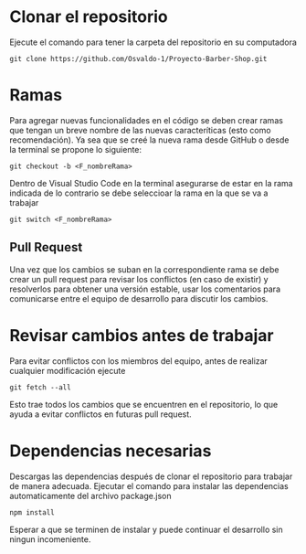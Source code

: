 # Clonar el repositorio
Ejecute el comando para tener la carpeta del repositorio en su computadora
```
git clone https://github.com/Osvaldo-1/Proyecto-Barber-Shop.git
```
# Ramas
Para agregar nuevas funcionalidades en el código se deben crear ramas que tengan un breve nombre de las nuevas caracteríticas (esto como recomendación). Ya sea que se creé la nueva rama desde GitHub o desde la terminal se propone lo siguiente:
```
git checkout -b <F_nombreRama>
```
Dentro de Visual Studio Code en la terminal asegurarse de estar en la rama indicada de lo contrario se debe seleccioar la rama en la que se va a trabajar
```
git switch <F_nombreRama>
```
## Pull Request
Una vez que los cambios se suban en la correspondiente rama se debe crear un pull request para revisar los conflictos (en caso de existir) y resolverlos para obtener una versión estable, usar los comentarios para comunicarse entre el equipo de desarrollo para discutir los cambios.

# Revisar cambios antes de trabajar
Para evitar conflictos con los miembros del equipo, antes de realizar cualquier modificación ejecute
```
git fetch --all
```
Esto trae todos los cambios que se encuentren en el repositorio, lo que ayuda a evitar conflictos en futuras pull request.

# Dependencias necesarias
Descargas las dependencias después de clonar el repositorio para trabajar de manera adecuada. Ejecutar el comando para instalar las dependencias automaticamente del archivo package.json

```
npm install
```
Esperar a que se terminen de instalar y puede continuar el desarrollo sin ningun incomeniente.
